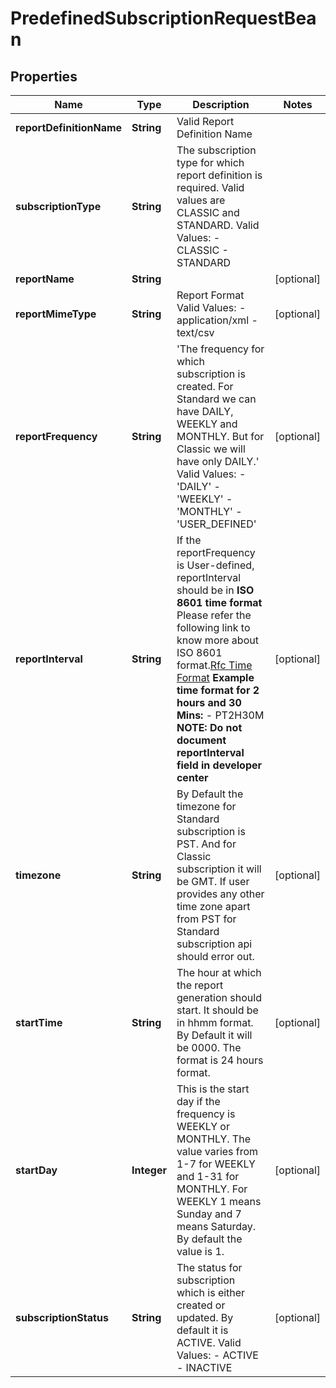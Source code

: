 
# PredefinedSubscriptionRequestBean

## Properties
Name | Type | Description | Notes
------------ | ------------- | ------------- | -------------
**reportDefinitionName** | **String** | Valid Report Definition Name | 
**subscriptionType** | **String** | The subscription type for which report definition is required. Valid values are CLASSIC and STANDARD. Valid Values:   - CLASSIC   - STANDARD  | 
**reportName** | **String** |  |  [optional]
**reportMimeType** | **String** | Report Format             Valid Values:   - application/xml   - text/csv  |  [optional]
**reportFrequency** | **String** | &#39;The frequency for which subscription is created. For Standard we can have DAILY, WEEKLY and MONTHLY. But for Classic we will have only DAILY.&#39;  Valid Values: - &#39;DAILY&#39; - &#39;WEEKLY&#39; - &#39;MONTHLY&#39; - &#39;USER_DEFINED&#39;  |  [optional]
**reportInterval** | **String** | If the reportFrequency is User-defined, reportInterval should be in **ISO 8601 time format** Please refer the following link to know more about ISO 8601 format.[Rfc Time Format](https://en.wikipedia.org/wiki/ISO_8601#Durations)  **Example time format for 2 hours and 30 Mins:**   - PT2H30M **NOTE: Do not document reportInterval field in developer center**  |  [optional]
**timezone** | **String** | By Default the timezone for Standard subscription is PST. And for Classic subscription it will be GMT. If user provides any other time zone apart from PST for Standard subscription api should error out. |  [optional]
**startTime** | **String** | The hour at which the report generation should start. It should be in hhmm format. By Default it will be 0000. The format is 24 hours format. |  [optional]
**startDay** | **Integer** | This is the start day if the frequency is WEEKLY or MONTHLY. The value varies from 1-7 for WEEKLY and 1-31 for MONTHLY. For WEEKLY 1 means Sunday and 7 means Saturday. By default the value is 1. |  [optional]
**subscriptionStatus** | **String** | The status for subscription which is either created or updated. By default it is ACTIVE. Valid Values:   - ACTIVE   - INACTIVE  |  [optional]



